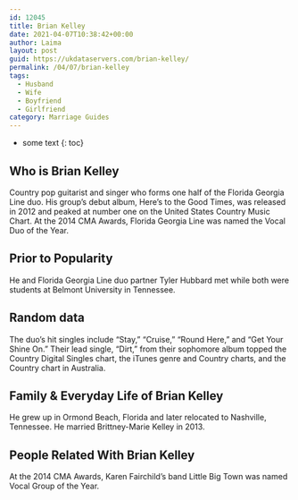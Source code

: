 ```yaml
---
id: 12045
title: Brian Kelley
date: 2021-04-07T10:38:42+00:00
author: Laima
layout: post
guid: https://ukdataservers.com/brian-kelley/
permalink: /04/07/brian-kelley
tags:
  - Husband
  - Wife
  - Boyfriend
  - Girlfriend
category: Marriage Guides
---
```


* some text
{: toc}


## Who is Brian Kelley
                  
                  
                  
Country pop guitarist and singer who forms one half of the Florida Georgia Line duo. His group&#8217;s debut album, Here&#8217;s to the Good Times, was released in 2012 and peaked at number one on the United States Country Music Chart. At the 2014 CMA Awards, Florida Georgia Line was named the Vocal Duo of the Year.  
                  
              
            
              
            
                
                
                
## Prior to Popularity
                  
                  
                  
He and Florida Georgia Line duo partner Tyler Hubbard met while both were students at Belmont University in Tennessee.
                  
              
            
              
            
                
                
                
## Random data
                  
                  
                  
The duo&#8217;s hit singles include &#8220;Stay,&#8221; &#8220;Cruise,&#8221; &#8220;Round Here,&#8221; and &#8220;Get Your Shine On.&#8221; Their lead single, &#8220;Dirt,&#8221; from their sophomore album topped the Country Digital Singles chart, the iTunes genre and Country charts, and the Country chart in Australia. 
                  
              
            
              
            
                
                
                
## Family & Everyday Life of Brian Kelley
                  
                  
                  
He grew up in Ormond Beach, Florida and later relocated to Nashville, Tennessee. He married Brittney-Marie Kelley in 2013.
                  
              
            
              
            
                
                
                
## People Related With Brian Kelley
                  
                  
                  
At the 2014 CMA Awards, Karen Fairchild&#8217;s band Little Big Town was named Vocal Group of the Year. 
                  
              
            
              
            
                
              
            
              
              
            
            
              
            
          
          
          